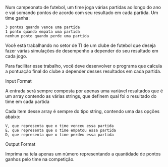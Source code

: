 Num campeonato de futebol, um time joga várias partidas ao longo do ano e vai somando pontos de acordo com seu resultado em cada partida. Um time ganha:

    3 pontos quando vence uma partida
    1 ponto quando empata uma partida
    nenhum ponto quando perde uma partida

Você está trabalhando no setor de TI de um clube de futebol que deseja fazer várias simulações de desempenho a depender do seu resultado em cada jogo.

Para facilitar esse trabalho, você deve desenvolver o programa que calcula a pontuação final do clube a depender desses resultados em cada partida.

Input Format

A entrada será sempre composta por apenas uma variável resultados que é um array contendo as várias strings, que definem qual foi o resultado do time em cada partida

Cada item desse array é sempre do tipo string, contendo uma das opções abaixo:

    V, que representa que o time venceu essa partida
    E, que representa que o time empatou essa partida
    D, que representa que o time perdeu essa partida

Output Format

Imprima na tela apenas um número representando a quantidade de pontos ganhos pelo time na competição.
